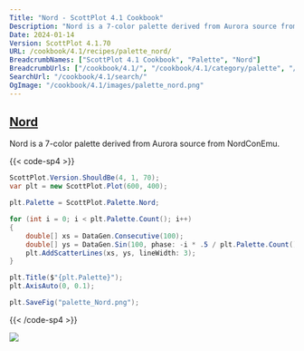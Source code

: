 ```yaml
---
Title: "Nord - ScottPlot 4.1 Cookbook"
Description: "Nord is a 7-color palette derived from Aurora source from NordConEmu."
Date: 2024-01-14
Version: ScottPlot 4.1.70
URL: /cookbook/4.1/recipes/palette_nord/
BreadcrumbNames: ["ScottPlot 4.1 Cookbook", "Palette", "Nord"]
BreadcrumbUrls: ["/cookbook/4.1/", "/cookbook/4.1/category/palette", "/cookbook/4.1/recipes/palette_nord/"]
SearchUrl: "/cookbook/4.1/search/"
OgImage: "/cookbook/4.1/images/palette_nord.png"
---
```


<h2><a id='nord' href='/cookbook/4.1/recipes/palette_nord/'>Nord</a></h2>

Nord is a 7-color palette derived from Aurora source from NordConEmu.

{{< code-sp4 >}}

```cs
ScottPlot.Version.ShouldBe(4, 1, 70);
var plt = new ScottPlot.Plot(600, 400);

plt.Palette = ScottPlot.Palette.Nord;

for (int i = 0; i < plt.Palette.Count(); i++)
{
    double[] xs = DataGen.Consecutive(100);
    double[] ys = DataGen.Sin(100, phase: -i * .5 / plt.Palette.Count());
    plt.AddScatterLines(xs, ys, lineWidth: 3);
}

plt.Title($"{plt.Palette}");
plt.AxisAuto(0, 0.1);

plt.SaveFig("palette_Nord.png");
```

{{< /code-sp4 >}}

<img src='../../images/palette_nord.png' class='d-block mx-auto my-5' />


